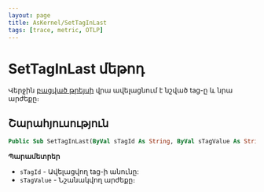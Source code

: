 ```yaml
---
layout: page
title: AsKernel/SetTagInLast
tags: [trace, metric, OTLP]
---
```


# SetTagInLast մեթոդ

Վերջին [բացված թրեյսի](#startactivity) վրա ավելացնում է նշված tag-ը և նրա արժեքը։

## Շարահյուսություն

```vb
Public Sub SetTagInLast(ByVal sTagId As String, ByVal sTagValue As String)
```

**Պարամետրեր**
* `sTagId` - Ավելացվող tag-ի անունը:
* `sTagValue` - Նշանակվող արժեքը։